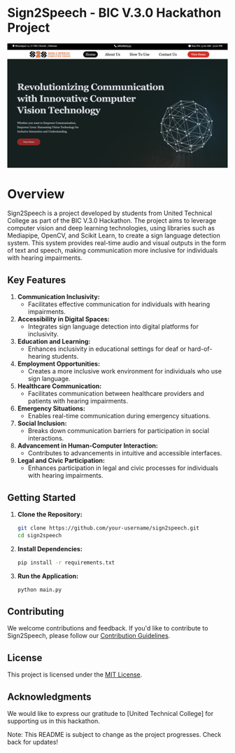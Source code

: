 # Sign2Speech - BIC V.3.0 Hackathon Project

![Sign2Speech Logo](./web/assets/image/readme.png)

# Overview

Sign2Speech is a project developed by students from United Technical College as part of the BIC V.3.0 Hackathon. The project aims to leverage computer vision and deep learning technologies, using libraries such as Mediapipe, OpenCV, and Scikit Learn, to create a sign language detection system. This system provides real-time audio and visual outputs in the form of text and speech, making communication more inclusive for individuals with hearing impairments.

## Key Features

1. **Communication Inclusivity:**
   - Facilitates effective communication for individuals with hearing impairments.
2. **Accessibility in Digital Spaces:**
   - Integrates sign language detection into digital platforms for inclusivity.
3. **Education and Learning:**
   - Enhances inclusivity in educational settings for deaf or hard-of-hearing students.
4. **Employment Opportunities:**
   - Creates a more inclusive work environment for individuals who use sign language.
5. **Healthcare Communication:**
   - Facilitates communication between healthcare providers and patients with hearing impairments.
6. **Emergency Situations:**
   - Enables real-time communication during emergency situations.
7. **Social Inclusion:**
   - Breaks down communication barriers for participation in social interactions.
8. **Advancement in Human-Computer Interaction:**
   - Contributes to advancements in intuitive and accessible interfaces.
9. **Legal and Civic Participation:**
   - Enhances participation in legal and civic processes for individuals with hearing impairments.

## Getting Started

1. **Clone the Repository:**

   ```bash
   git clone https://github.com/your-username/sign2speech.git
   cd sign2speech
   ```

2. **Install Dependencies:**

   ```bash
   pip install -r requirements.txt
   ```

3. **Run the Application:**
   ```bash
   python main.py
   ```

## Contributing

We welcome contributions and feedback. If you'd like to contribute to Sign2Speech, please follow our [Contribution Guidelines](CONTRIBUTING.md).

## License

This project is licensed under the [MIT License](LICENSE).

## Acknowledgments

We would like to express our gratitude to [United Technical College] for supporting us in this hackathon.

Note: This README is subject to change as the project progresses. Check back for updates!
